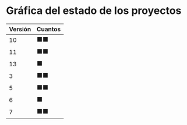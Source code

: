 # Gráfica del estado de los proyectos


| Versión | Cuantos               |
|---------|-----------------------|
| 10 | ⬛⬛|
| 11 | ⬛⬛|
| 13 | ⬛|
| 3 | ⬛⬛|
| 5 | ⬛⬛|
| 6 | ⬛|
| 7 | ⬛⬛|

